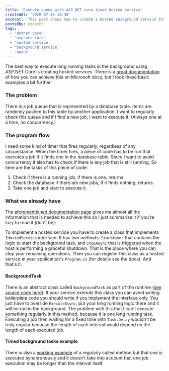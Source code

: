 ```yaml
---
title: 'Execute queue with ASP.NET core timed hosted service'
createdAt: '2020-07-16 15:30'
excerpt: 'This post shows how to create a hosted background service that polls a database for queued jobs on a regular basis and executes them, one at a time.'
postedBy: codernr
tags:
  - 'dotnet core'
  - 'asp.net core'
  - 'hosted service'
  - 'background service'
  - 'queue'
---
```


The best way to execute long running tasks in the background using ASP.NET Core is creating hosted services. There is a [great documentation](https://docs.microsoft.com/en-us/aspnet/core/fundamentals/host/hosted-services?view=aspnetcore-3.1&tabs=visual-studio) of how you can achieve this on Microsoft docs, but I took these basic examples a bit further.

### The problem

There is a job queue that is represented by a database table. Items are randomly pushed to this table by another application. I want to regularly check this queue and if I find a new job, I want to execute it. (Always one at a time, no concurrency.)

### The program flow

I need some kind of timer that fires regularly, regardless of any circumstance. When the timer fires, a piece of code has to be run that executes a job if it finds one in the database table. Since I want to avoid concurrency it also has to check if there is any job that is still running. So here are the tasks of this piece of code:

1. Check if there is a running job, if there is one, returns.
2. Check the database if there are new jobs, if it finds nothing, returns.
3. Take one job and start to execute it.

### What we already have

The [aforementioned documentation page](https://docs.microsoft.com/en-us/aspnet/core/fundamentals/host/hosted-services?view=aspnetcore-3.1&tabs=visual-studio) gives me almost all the information that is needed to achieve this so I just summarize it if you're lazy to read it (don't be):

To implement a hosted service you have to create a class that implements `IHostedService` interface. It has two methods: `StartAsync` that contains the logic to start the background task, and `StopAsync` that is triggered when the host is performing a graceful shutdown. That is the place where you can stop your remaining operations. Then you can register this class as a hosted service in your application's `Program.cs` (for details see the docs). And that's it.

#### BackgroundTask

There is an abstract class called `BackgroundTask` as part of the runtime ([see source code here](https://github.com/dotnet/runtime/blob/master/src/libraries/Microsoft.Extensions.Hosting.Abstractions/src/BackgroundService.cs)). If your service extends this class you can avoid writing boilerplate code you should write if you implement the interface only. You just have to override `ExecuteAsync`, put your long running logic there and it will be run in the background. The problem with it is that I can't execute something regularly in this method, because it is one long running task. Executing a job then waiting for a fixed time with `Task.Delay` wouldn't be truly regular because the length of each interval would depend on the length of each executed job.

#### Timed background tasks example

There is also a [working example](https://docs.microsoft.com/en-us/aspnet/core/fundamentals/host/hosted-services?view=aspnetcore-3.1&tabs=visual-studio#timed-background-tasks) of a regularly called method but that one is executed synchronously and it doesn't take into account that one job execution may be longer than the interval itself.